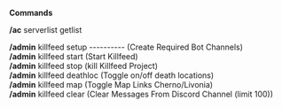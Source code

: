 

**Commands**  
  
**/ac** serverlist getlist          

**/admin** killfeed setup ---------- (Create Required Bot Channels)  
**/admin** killfeed start          (Start Killfeed)  
**/admin** killfeed stop           (kill Killfeed Project)  
**/admin** killfeed deathloc       (Toggle on/off death locations)  
**/admin** killfeed map            (Toggle Map Links Cherno/Livonia)  
**/admin** killfeed clear          (Clear Messages From Discord Channel (limit 100))  
